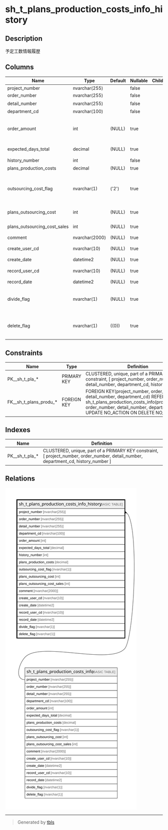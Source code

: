 # sh_t_plans_production_costs_info_history

## Description

予定工数情報履歴

## Columns

| Name | Type | Default | Nullable | Children | Parents | Comment |
| ---- | ---- | ------- | -------- | -------- | ------- | ------- |
| project_number | nvarchar(255) |  | false |  | [sh_t_plans_production_costs_info](sh_t_plans_production_costs_info.md) | PRNo. |
| order_number | nvarchar(255) |  | false |  | [sh_t_plans_production_costs_info](sh_t_plans_production_costs_info.md) | 受注No. |
| detail_number | nvarchar(255) |  | false |  | [sh_t_plans_production_costs_info](sh_t_plans_production_costs_info.md) | 明細No. |
| department_cd | nvarchar(100) |  | false |  | [sh_t_plans_production_costs_info](sh_t_plans_production_costs_info.md) | 部署ID |
| order_amount | int | (NULL) | true |  |  | 分割受注金額或いは受注金額 |
| expected_days_total | decimal | (NULL) | true |  |  | 予定工数(按分前) |
| history_number | int |  | false |  |  | 履歴番号 |
| plans_production_costs | decimal | (NULL) | true |  |  | 予定工数 |
| outsourcing_cost_flag | nvarchar(1) | ('2') | true |  |  | 外注費有無:0なし、1あり、2未選択 |
| plans_outsourcing_cost | int | (NULL) | true |  |  | 予定外注費 |
| plans_outsourcing_cost_sales | int | (NULL) | true |  |  | 予定外注費売上 |
| comment | nvarchar(2000) | (NULL) | true |  |  | コメント |
| create_user_cd | nvarchar(10) | (NULL) | true |  |  | 作成者コード |
| create_date | datetime2 | (NULL) | true |  |  | 作成日時 |
| record_user_cd | nvarchar(10) | (NULL) | true |  |  | 更新者コード |
| record_date | datetime2 | (NULL) | true |  |  | 更新日時 |
| divide_flag | nvarchar(1) | (NULL) | true |  |  | 按分フラグ:0按分なし、1按分あり |
| delete_flag | nvarchar(1) | ((0)) | true |  |  | 削除フラグ:0未削除、1削除済 |

## Constraints

| Name | Type | Definition |
| ---- | ---- | ---------- |
| PK__sh_t_pla_* | PRIMARY KEY | CLUSTERED, unique, part of a PRIMARY KEY constraint, [ project_number, order_number, detail_number, department_cd, history_number ] |
| FK__sh_t_plans_produ_* | FOREIGN KEY | FOREIGN KEY(project_number, order_number, detail_number, department_cd) REFERENCES sh_t_plans_production_costs_info(project_number, order_number, detail_number, department_cd) ON UPDATE NO_ACTION ON DELETE NO_ACTION |

## Indexes

| Name | Definition |
| ---- | ---------- |
| PK__sh_t_pla_* | CLUSTERED, unique, part of a PRIMARY KEY constraint, [ project_number, order_number, detail_number, department_cd, history_number ] |

## Relations

![er](sh_t_plans_production_costs_info_history.svg)

---

> Generated by [tbls](https://github.com/k1LoW/tbls)
